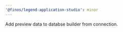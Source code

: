 ```yaml
---
'@finos/legend-application-studio': minor
---
```


Add preview data to databse builder from connection.
